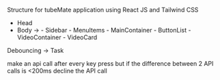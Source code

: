 Structure for tubeMate application using React JS and Tailwind CSS

- Head
- Body -> 
        - Sidebar
            - MenuItems
        - MainContainer
            - ButtonList
            - VideoContainer
                - VideoCard


Debouncing -> Task

make an api call after every key press
but if the difference between 2 API calls is <200ms
decline the API call